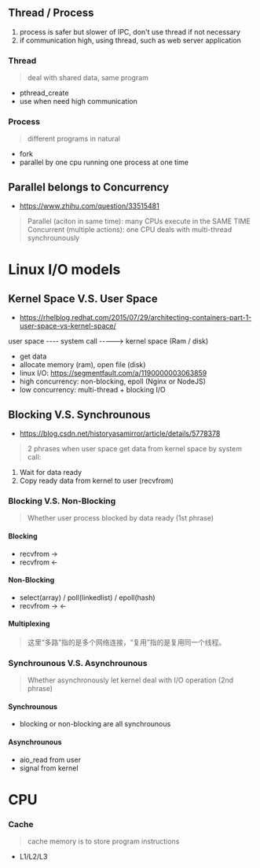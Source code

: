 



## Thread / Process
1. process is safer but slower of IPC, don't use thread if not necessary
2. if communication high, using thread, such as web server application

### Thread
> deal with shared data, same program
* pthread_create
* use when need high communication

### Process
> different programs in natural
* fork
* parallel by one cpu running one process at one time


## Parallel belongs to Concurrency
* https://www.zhihu.com/question/33515481
> Parallel (aciton in same time): many CPUs execute in the SAME TIME
> Concurrent (multiple actions): one CPU deals with multi-thread synchrounously 


# Linux I/O models

## Kernel Space V.S. User Space
* https://rhelblog.redhat.com/2015/07/29/architecting-containers-part-1-user-space-vs-kernel-space/

user space ---- system call -----> kernel space (Ram / disk)
* get data 
* allocate memory (ram), open file (disk)
* linux I/O: https://segmentfault.com/a/1190000003063859 
* high concurrency: non-blocking, epoll (Nginx or NodeJS)
* low concurrency: multi-thread + blocking I/O

## Blocking V.S. Synchrounous 
* https://blog.csdn.net/historyasamirror/article/details/5778378

> 2 phrases when user space get data from kernel space by system call:
1. Wait for data ready 
2. Copy ready data from kernel to user (recvfrom)

### Blocking V.S. Non-Blocking
> Whether user process blocked by data ready (1st phrase)

#### Blocking
* recvfrom ->
* recvfrom <-

#### Non-Blocking
* select(array) / poll(linkedlist) / epoll(hash)
* recvfrom -> <-

#### Multiplexing 
> 这里“多路”指的是多个网络连接，“复用”指的是复用同一个线程。

### Synchrounous V.S. Asynchrounous
> Whether asynchronously let kernel deal with I/O operation (2nd phrase)

#### Synchrounous 
* blocking or non-blocking are all synchrounous

#### Asynchrounous
* aio_read from user
* signal from kernel



# CPU
### Cache
> cache memory is to store program instructions
* L1/L2/L3
